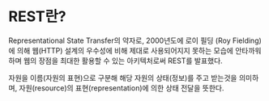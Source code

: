 # REST란?

Representational State Transfer의 약자로, 
2000년도에 로이 필딩 (Roy Fielding)에 의해 웹(HTTP) 설계의 우수성에 비해 제대로 사용되어지지 못하는 모습에 안타까워하며 웹의 장점을 최대한 활용할 수 있는 아키텍처로써 REST를 발표했다.

자원을 이름(자원의 표현)으로 구분해 해당 자원의 상태(정보)를 주고 받는것을 의미하며, 자원(resource)의 표현(representation)에 의한 상태 전달을 뜻한다.
